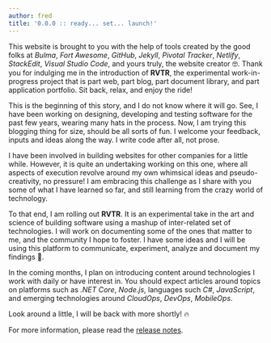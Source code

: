 ```yaml
---
author: fred
title: '0.0.0 :: ready... set... launch!'
---
```


This website is brought to you with the help of tools created by the good folks at _Bulma_, _Fort Awesome_, _GitHub_, _Jekyll_, _Pivotal Tracker_, _Netlify_, _StackEdit_, _Visual Studio Code_, and yours truly, the website creator 🤓. Thank you for indulging me in the introduction of __RVTR__, the experimental work-in-progress project that is part web, part blog, part document library, and part application portfolio. Sit back, relax, and enjoy the ride!

This is the beginning of this story, and I do not know where it will go.
See, I have been working on designing, developing and testing software for the past few years, wearing many hats in the process. Now, I am trying this blogging thing for size, should be all sorts of fun. I welcome your feedback, inputs and ideas along the way. I write code after all, not prose.

I have been involved in building websites for other companies for a little while. However, it is quite an undertaking working on this one, where all aspects of execution revolve around my own whimsical ideas and pseudo-creativity, no pressure! I am embracing this challenge as I share with you some of what I have learned so far, and still learning from the crazy world of technology.

To that end, I am rolling out __RVTR__. It is an experimental take in the art and science of building software using a mashup of inter-related set of technologies. I will work on documenting some of the ones that matter to me, and the community I hope to foster. I have some ideas and I will be using this platform to communicate, experiment, analyze and document my findings 🧐.

In the coming months, I plan on introducing content around technologies I work with daily or have interest in. You should expect articles around topics on platforms such as _.NET Core_, _Node.js_, languages such _C#_, _JavaScript_, and emerging technologies around _CloudOps_, _DevOps_, _MobileOps_.

Look around a little, I will be back with more shortly! 🔥

For more information, please read the [release notes][changelog].

[changelog]: https://github.com/RVTR/rvtr/releases 'release :: 0.0.0'
